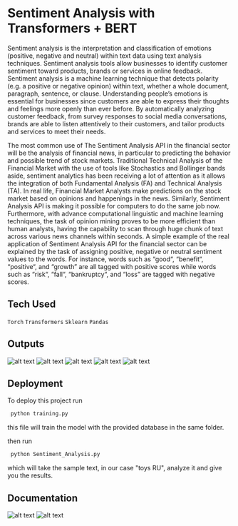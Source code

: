 
# Sentiment Analysis with Transformers + BERT

Sentiment analysis is the interpretation and classification of emotions (positive, negative and neutral) within text data using text analysis techniques. Sentiment analysis tools allow businesses to identify customer sentiment toward products, brands or services in online feedback.
Sentiment analysis is a machine learning technique that detects polarity (e.g. a positive or negative opinion) within text, whether a whole document, paragraph, sentence, or clause.
Understanding people’s emotions is essential for businesses since customers are able to express their thoughts and feelings more openly than ever before. By automatically analyzing customer feedback, from survey responses to social media conversations, brands are able to listen attentively to their customers, and tailor products and services to meet their needs.

The most common use of The Sentiment Analysis API in the financial sector will be the analysis of financial news, in particular to predicting the behavior and possible trend of stock markets.
Traditional Technical Analysis of the Financial Market with the use of tools like Stochastics and Bollinger bands aside, sentiment analytics has been receiving a lot of attention as it allows the integration of both Fundamental Analysis (FA) and Technical Analysis (TA).
In real life, Financial Market Analysts make predictions on the stock market based on opinions and happenings in the news. Similarly, Sentiment Analysis API is making it possible for computers to do the same job now. Furthermore, with advance computational linguistic and machine learning techniques, the task of opinion mining proves to be more efficient than human analysts, having the capability to scan through huge chunk of text across various news channels within seconds.
A simple example of the real application of Sentiment Analysis API for the financial sector can be explained by the task of assigning positive, negative or neutral sentiment values to the words. For instance, words such as “good“, “benefit“, “positive“, and “growth” are all tagged with positive scores while words such as “risk“, “fall“, “bankruptcy“, and “loss” are tagged with negative scores. 


## Tech Used

`Torch`
`Transformers`
`Sklearn`
`Pandas`



## Outputs
![alt text](https://github.com/delaramhamraz73/Sentiment-Analysis-/blob/main/Balacing%20The%20Data.png)
![alt text](https://github.com/delaramhamraz73/Sentiment-Analysis-/blob/main/Number%20of%20tokens%20in%20every%20sentence.png)
![alt text](https://github.com/delaramhamraz73/Sentiment-Analysis-/blob/main/Training%20History.png)
![alt text](https://github.com/delaramhamraz73/Sentiment-Analysis-/blob/main/The%20Classification%20Report.png)
![alt text](https://github.com/delaramhamraz73/Sentiment-Analysis-/blob/main/Output.png)

## Deployment

To deploy this project run

```bash
 python training.py
```
this file will train the model with the provided database in the same folder.

then run
```bash
 python Sentiment_Analysis.py
```
which will take the sample text, in our case "toys RU", analyze it and give you the results.

## Documentation

![alt text](https://github.com/delaramhamraz73/Sentiment-Analysis-/blob/main/Steps%20to%20Building%20a%20Customized%20Model.png)
![alt text](https://github.com/delaramhamraz73/Sentiment-Analysis-/blob/main/Sentiment%20Analysis%20with%20Transformers%20and%20BERT%20Structure%20(Diagram).png)


